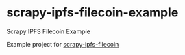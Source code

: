 # scrapy-ipfs-filecoin-example
Scrapy IPFS Filecoin Example

Example project for [scrapy-ipfs-filecoin](https://github.com/pawanpaudel93/scrapy-ipfs-filecoin)

